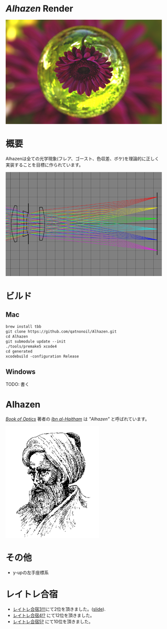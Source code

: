 # **_Alhazen_ Render**

![rt3_resize.png](/asset/home/top.png?raw=true)

# 概要

Alhazenは全ての光学現象(フレア、ゴースト、色収差、ボケ)を理論的に正しく実装することを目標に作られています。

![lens_resize.png](/asset/home/lens.png?raw=true)

# ビルド
## Mac
```
brew install tbb
git clone https://github.com/qatnonoil/Alhazen.git
cd Alhazen
git submodule update --init
./tools/premake5 xcode4
cd generated
xcodebuild -configuration Release
```

## Windows
TODO: 書く

# Alhazen

_[Book of Optics](https://en.wikipedia.org/wiki/Book_of_Optics)_ 著者の _[Ibn al-Haitham](https://en.wikipedia.org/wiki/Alhazen)_ は _"Alhazen"_ と呼ばれています。

![alhazen.gif](/asset/home/alhazen.gif?raw=true)

# その他
* y-upの左手座標系

# レイトレ合宿
* [レイトレ合宿3!!!](https://sites.google.com/site/raytracingcamp3/)にて2位を頂きました。([slide](http://www.slideshare.net/qatnonoil/alhazen-render3-52216918)).
* [レイトレ合宿4!?](https://sites.google.com/site/raytracingcamp4/) にて12位を頂きました。
* [レイトレ合宿5‽](https://sites.google.com/site/raytracingcamp5/) にて10位を頂きました。
